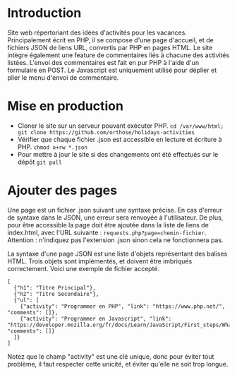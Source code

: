 # Introduction
Site web répertoriant des idées d'activités pour les vacances.
Principalement écrit en PHP, il se compose d'une page d'accueil,
et de fichiers JSON de liens URL, convertis par PHP en pages
HTML. Le site intègre également une feature de commentaires
liés à chacune des activités listées. L'envoi des commentaires
est fait en pur PHP à l'aide d'un formulaire en POST.
Le Javascript est uniquement utilisé pour déplier et plier le menu
d'envoi de commentaire.

# Mise en production
* Cloner le site sur un serveur pouvant exécuter PHP.
`cd /var/www/html; git clone https://github.com/orthose/holidays-activities`
* Vérifier que chaque fichier .json est accessible en lecture et écriture à PHP.
`chmod o+rw *.json`
* Pour mettre à jour le site si des changements ont été effectués sur le dépôt
`git pull`

# Ajouter des pages
Une page est un fichier .json suivant une syntaxe précise. En cas d'erreur de
syntaxe dans le JSON, une erreur sera renvoyée à l'utilisateur.
De plus, pour être accessible la page doit être ajoutée dans la liste de liens de
index.html, avec l'URL suivante : `requests.php?page=chemin-fichier`.
Attention : n'indiquez pas l'extension .json sinon cela ne fonctionnera pas.

La syntaxe d'une page JSON est une liste d'objets représentant des balises HTML.
Trois objets sont implémentés, et doivent être imbriqués correctement.
Voici une exemple de fichier accepté.
```
[
  {"h1": "Titre Principal"},
  {"h2": "Titre Secondaire"},
  {"ul": [
    {"activity": "Programmer en PHP", "link": "https://www.php.net/", "comments": []},
    {"activity": "Programmer en Javascript", "link": "https://developer.mozilla.org/fr/docs/Learn/JavaScript/First_steps/What_is_JavaScript", "comments": []}
  ]}
]
```
Notez que le champ "activity" est une clé unique, donc pour éviter tout problème,
il faut respecter cette unicité, et éviter qu'elle ne soit trop longue.
